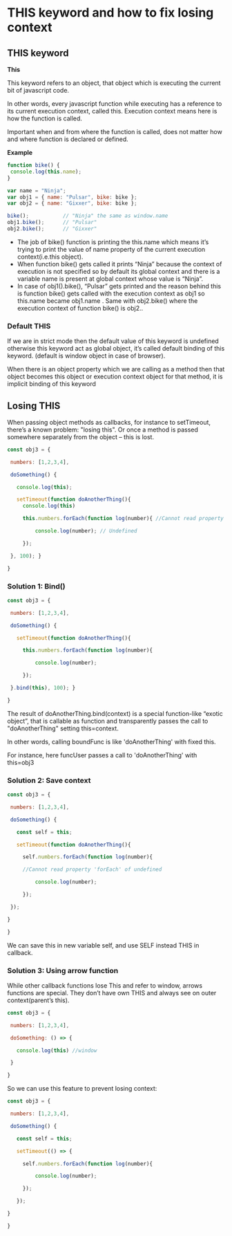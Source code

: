 # THIS keyword and how to fix losing context

## THIS keyword

**This**

 This keyword refers to an object, that object which is executing the current bit of javascript code.

 In other words, every javascript function while executing has a reference to its current execution context, called this. Execution context means here is how the function is called.

 Important when and from where the function is called, does not matter how and where function is declared or defined.

**Example**

```js
function bike() {
 console.log(this.name);
}

var name = "Ninja";
var obj1 = { name: "Pulsar", bike: bike };
var obj2 = { name: "Gixxer", bike: bike };

bike();           // "Ninja" the same as window.name
obj1.bike();      // "Pulsar"
obj2.bike();      // "Gixxer"
```

- The job of bike() function is printing the this.name which means it’s trying to print the value of name property of the current execution context(i.e.this object).
- When function bike() gets called it prints “Ninja” because the context of execution is not specified so by default its global context and there is a variable name is present at global context whose value is “Ninja”.
- In case of obj1().bike(), “Pulsar” gets printed and the reason behind this is function bike() gets called with the execution context as obj1 so this.name became obj1.name . Same with obj2.bike() where the execution context of function bike() is obj2..

### Default THIS
If we are in strict mode then the default value of this keyword is undefined otherwise this keyword act as global object, it’s called default binding of this keyword. (default is window object in case of browser).

When there is an object property which we are calling as a method then that object becomes this object or execution context object for that method, it is implicit binding of this keyword

## Losing THIS


 When passing object methods as callbacks, for instance to setTimeout, there’s a known problem: "losing this". Or once a method is passed somewhere separately from the object – this is lost.


```js
const obj3 = {

 numbers: [1,2,3,4],

 doSomething() {

   console.log(this);

   setTimeout(function doAnotherThing(){
     console.log(this)

     this.numbers.forEach(function log(number){ //Cannot read property 'forEach' of undefined

         console.log(number); // Undefined

     });

 }, 100); }

}
```


### Solution 1: Bind()

```js
const obj3 = {

 numbers: [1,2,3,4],

 doSomething() {

   setTimeout(function doAnotherThing(){

     this.numbers.forEach(function log(number){

         console.log(number);

     });

 }.bind(this), 100); }

}
```


The result of doAnotherThing.bind(context) is a special function-like “exotic object”, that is callable as function and transparently passes the call to "doAnotherThing" setting this=context.

In other words, calling boundFunc is like 'doAnotherThing' with fixed this.

For instance, here funcUser passes a call to 'doAnotherThing' with this=obj3


### Solution 2: Save context
```js
const obj3 = {

 numbers: [1,2,3,4],

 doSomething() {

   const self = this;

   setTimeout(function doAnotherThing(){

     self.numbers.forEach(function log(number){

     //Cannot read property 'forEach' of undefined

         console.log(number);

     });

 });

}

}
```

We can save this in new variable self, and use SELF instead THIS in callback.


### Solution 3: Using arrow function

While other callback functions lose This and refer to window, arrows functions are special. They don’t have own THIS and always see on outer context(parent’s this).

```js
const obj3 = {

 numbers: [1,2,3,4],

 doSomething: () => {

   console.log(this) //window

 }

}
```

So we can use this feature to prevent losing context:

```js
const obj3 = {

 numbers: [1,2,3,4],

 doSomething() {

   const self = this;

   setTimeout(() => {

     self.numbers.forEach(function log(number){

         console.log(number);

     });

   });

}

}
```